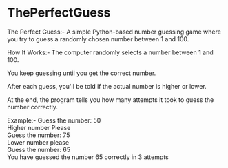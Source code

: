 # ThePerfectGuess
The Perfect Guess:-
A simple Python-based number guessing game where you try to guess a randomly chosen number between 1 and 100.

How It Works:-
The computer randomly selects a number between 1 and 100.

You keep guessing until you get the correct number.

After each guess, you'll be told if the actual number is higher or lower.

At the end, the program tells you how many attempts it took to guess the number correctly.

Example:-
Guess the number: 50  
Higher number Please  
Guess the number: 75  
Lower number please  
Guess the number: 65  
You have guessed the number 65 correctly in 3 attempts
